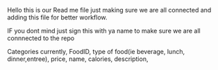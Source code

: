 Hello this is our Read me file just making sure we are all connected and adding this file for better workflow.

IF you dont mind just sign this with ya name to make sure we are all connnected to the repo  




Categories currently, 
FoodID, type of food(ie beverage, lunch, dinner,entree), price, name, calories, description, 